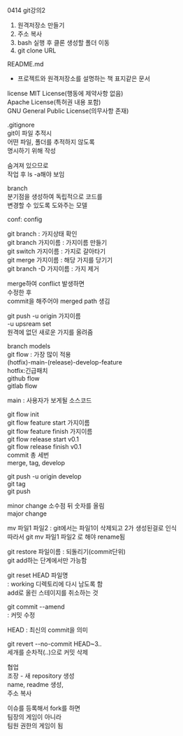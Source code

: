 0414 git강의2
1. 원격저장소 만들기
2. 주소 복사
3. bash 실행 후 클론 생성할 폴더 이동
4. git clone URL

README.md 
- 프로젝트와 원격저장소를 설명하는 
책 표지같은 문서

license
MIT License(행동에 제약사항 없음)  
Apache License(특허권 내용 포함)  
GNU General Public License(의무사항 존재)

.gitignore  
git이 파일 추적시   
어떤 파일, 폴더를 추적하지 않도록   
명시하기 위해 작성

숨겨져 있으므로   
작업 후 ls -a해야 보임

branch  
분기점을 생성하여 독립적으로 코드를   
변경할 수 있도록 도와주는 모델

conf: config

git branch : 가지상태 확인  
git branch 가지이름 : 가지이름 만들기  
git switch 가지이름 : 가지로 갈아타기  
git merge 가지이름 : 해당 가지를 당기기  
git branch -D 가지이름 : 가지 제거  

merge하여 conflict 발생하면  
수정한 후  
commit을 해주어야 merged path 생김

git push -u origin 가지이름  
-u upsream set  
원격에 없던 새로운 가지를 올려줌

branch models  
git flow : 가장 많이 적용  
(hotfix)-main-(release)-develop-feature  
hotfix:긴급패치  
github flow  
gitlab flow  

main : 사용자가 보게될 소스코드

git flow init  
git flow feature start 가지이름  
git flow feature finish 가지이름  
git flow release start v0.1  
git flow release finish v0.1  
commit 총 세번  
merge, tag, develop  

git push -u origin develop  
git tag  
git push

minor change 소수점 뒤 숫자를 올림  
major change 

mv 파일1 파일2 :
git에서는 파일1이 삭제되고 2가 생성된걸로
인식  
따라서
git mv 파일1 파일2 로 해야 rename됨

git restore 파일이름 : 되돌리기(commit단위)  
git add하는 단계에서만 가능함

git reset HEAD 파일명  
: working 디렉토리에 다시 남도록 함  
add로 올린 스테이지를 취소하는 것

git commit --amend  
: 커밋 수정

HEAD : 최신의 commit을 의미

git revert --no-commit HEAD~3..  
세개를 순차적(..)으로 커밋 삭제

협업   
조장 - 새 repository 생성  
name, readme 생성,  
주소 복사

이슈를 등록해서 fork를 하면  
팀장의 게임이 아니라  
팀원 권한의 게임이 됨

